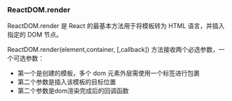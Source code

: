 ### ReactDOM.render
ReactDOM.render 是 React 的最基本方法用于将模板转为 HTML 语言，并插入指定的 DOM 节点。

ReactDOM.render(element,container, [,callback]) 方法接收两个必选参数，一个可选参数：

- 第一个是创建的模板，多个 dom 元素外层需使用一个标签进行包裹
- 第二个参数是插入该模板的目标位置
- 第二个参数是dom渲染完成后的回调函数